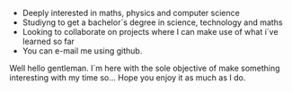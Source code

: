 - Deeply interested in maths, physics and computer science
- Studiyng to get a bachelor´s degree in science, technology and maths
- Looking to collaborate on projects where I can make use of what i´ve learned so far
- You can e-mail me using github.

Well hello gentleman.
I´m here with the sole objective of make something interesting with my time so... Hope you enjoy it as much as I do.

<!---
Alkoarism/Alkoarism is a ✨ special ✨ repository because its `README.md` (this file) appears on your GitHub profile.
You can click the Preview link to take a look at your changes.
--->
